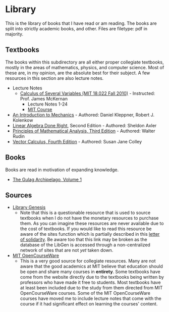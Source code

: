 # Library
This is the library of books that I have read or am reading. The books are
split into strictly academic books, and other. Files are filetype: pdf
in majority.

## Textbooks
The books within this subdirectory are all either proper collegiate textbooks,
mostly in the areas of mathematics, physics, and computer science. Most of these
are, in my opinion, are the absolute best for their subject. A few resources
in this section are also lecture notes.

-   Lecture Notes
    -   [Calculus of Several Variables (MIT 18.022 Fall 2010)](Textbooks/Lecture%20Notes/Calculus%20of%20Several%20Variables%20(MIT%2018.022%20Fall%202010)/) - Instructed: Prof. James McKernan
        -   Lecture Notes 1-24
        -   [MIT Course](https://ocw.mit.edu/courses/mathematics/18-022-calculus-of-several-variables-fall-2010/index.htm)
-   [An Introduction to Mechanics](Textbooks/An%20Introduction%20to%20Mechanics.pdf) - Authored: Daniel Kleppner, Robert J.
    Kolenkow
-   [Linear Algebra Done Right](Textbooks/Linear%20Algebra%20Done%20Right,%20Second%20Edition.pdf), Second Edition - Authored: Sheldon Axler
-   [Principles of Mathematical Analysis, Third Edition](Textbooks/Principles%20of%20Mathematical%20Analysis,%20Third%20Edition.pdf) - Authored: Walter Rudin
-   [Vector Calculus, Fourth Edition](Textbooks/Vector%20Calculus,%20Fourth%20Edition.pdf) -
    Authored: Susan Jane Colley

## Books
Books are read in motivation of expanding knowledge.
-   [The Gulag Archipelago, Volume 1](Books/The%20Gulag%20Archipelago,%20Volume%201.pdf)

## Sources
-   [Library Genesis](http://gen.lib.rus.ec)
    -   Note that this is a questionable resource that is used to source
    textbooks when I do not have the monetary resources to purchase them. As
    you can imagine these resources are never available due to the cost of
    textbooks. If you would like to read this resource be aware of the sites
    function which is partially described in this
    [letter of solidarity](https://custodians.online/). Be aware too that
    this link may be broken as the database of the LibGen is accessed through a
    non-centralized network of sites that are not _yet_ taken down.
-   [MIT OpenCourseWare](https://ocw.mit.edu)
    -   This is a very good source for collegiate resources. Many are not
    aware that the good academics at MIT believe that education should be open
    and share many courses in __entirety__. Some textbooks have come from the
    website directly due to the textbooks being written by professors who
    have made it free to students. Most textbooks have at least been included
    due to the study from them directed from MIT OpenCourseWare courses. Some
    of the MIT OpenCourseWare courses have moved me to include lecture notes
    that come with the course if it had significant effect on learning the
    courses' content.
